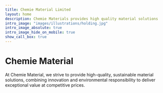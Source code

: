 ```yaml
---
title: Chemie Material Limited
layout: home
description: Chemie Materials provides high quality material solutions that fill your needs.
intro_image: "images/illustrations/holding.jpg"
intro_image_absolute: true
intro_image_hide_on_mobile: true
show_call_box: true
---
```


# Chemie Material

At Chemie Material, we strive to provide high-quality, sustainable material solutions, combining innovation and environmental responsibility to deliver exceptional value at competitive prices.
